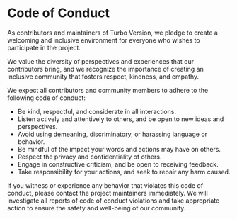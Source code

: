 # Code of Conduct

As contributors and maintainers of Turbo Version, we pledge to create a welcoming and inclusive environment for everyone who wishes to participate in the project.

We value the diversity of perspectives and experiences that our contributors bring, and we recognize the importance of creating an inclusive community that fosters respect, kindness, and empathy.

We expect all contributors and community members to adhere to the following code of conduct:

- Be kind, respectful, and considerate in all interactions.
- Listen actively and attentively to others, and be open to new ideas and perspectives.
- Avoid using demeaning, discriminatory, or harassing language or behavior.
- Be mindful of the impact your words and actions may have on others.
- Respect the privacy and confidentiality of others.
- Engage in constructive criticism, and be open to receiving feedback.
- Take responsibility for your actions, and seek to repair any harm caused.

If you witness or experience any behavior that violates this code of conduct, please contact the project maintainers immediately. We will investigate all reports of code of conduct violations and take appropriate action to ensure the safety and well-being of our community.
